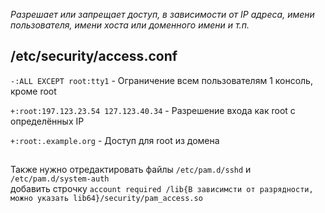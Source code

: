 *Разрешает или запрещает доступ, в зависимости от IР адреса, имени пользователя, имени хоста или доменного имени и т.п.*
## /etc/security/access.conf
```-:ALL EXCEPT root:tty1``` - Ограничение всем пользователям 1 консоль, кроме root

```+:root:197.123.23.54 127.123.40.34``` - Разрешение входа как root с определённых IP

```+:root:.example.org``` - Доступ для root из домена
##
Также нужно отредактировать файлы ```/etc/pam.d/sshd``` и ```/etc/pam.d/system-auth```  
добавить строчку ```account required /lib{В зависимсти от разрядности, можно указать lib64}/security/pam_access.so```
